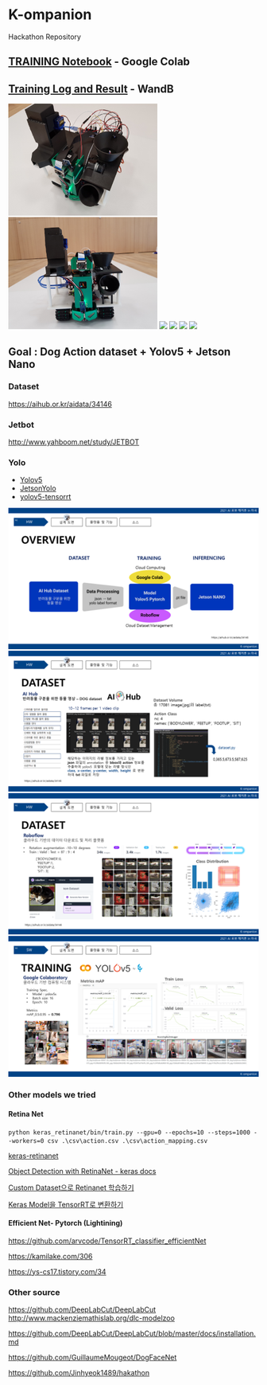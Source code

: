 # K-ompanion
Hackathon Repository

## [TRAINING Notebook](https://colab.research.google.com/drive/1ylJkBkTyJKYme370JfXaRW_AW5xW82rz?usp=sharing) - Google Colab

## [Training Log and Result](https://wandb.ai/curieuxjy/YOLOv5?workspace=user-curieuxjy) - WandB

<img src="assets/hdware1.jpg" width="300"/>
<img src="assets/hdware2.jpg" width="300"/>
<img src="assets/cad1.jpg" width="250"/>
<img src="assets/cad2.jpg" width="250"/>
<img src="assets/cad3.jpg" width="250"/>
<img src="assets/cad4.jpg" width="250"/>

## Goal : Dog Action dataset + Yolov5 + Jetson Nano

### Dataset

https://aihub.or.kr/aidata/34146

### Jetbot

http://www.yahboom.net/study/JETBOT


### Yolo

- [Yolov5](https://github.com/ultralytics/yolov5)
- [JetsonYolo](https://github.com/amirhosseinh77/JetsonYolo/blob/main/JetsonYolo.py)
- [yolov5-tensorrt](https://github.com/SeanAvery/yolov5-tensorrt)

![](assets/slide1.PNG)
![](assets/slide2.PNG)
![](assets/slide3.PNG)
![](assets/slide4.PNG)


### Other models we tried

#### Retina Net

`python keras_retinanet/bin/train.py --gpu=0 --epochs=10 --steps=1000 --workers=0 csv .\csv\action.csv .\csv\action_mapping.csv`

[keras-retinanet
](https://github.com/fizyr/keras-retinanet)

[Object Detection with RetinaNet - keras docs](https://keras.io/examples/vision/retinanet/)

[Custom Dataset으로 Retinanet 학습하기](https://boysboy3.tistory.com/149)

[Keras Model을 TensorRT로 변환하기](https://hagler.tistory.com/188)

#### Efficient Net- Pytorch (Lightining)

https://github.com/arvcode/TensorRT_classifier_efficientNet

https://kamilake.com/306

https://ys-cs17.tistory.com/34

### Other source

https://github.com/DeepLabCut/DeepLabCut
http://www.mackenziemathislab.org/dlc-modelzoo

https://github.com/DeepLabCut/DeepLabCut/blob/master/docs/installation.md

https://github.com/GuillaumeMougeot/DogFaceNet

https://github.com/Jinhyeok1489/hakathon
